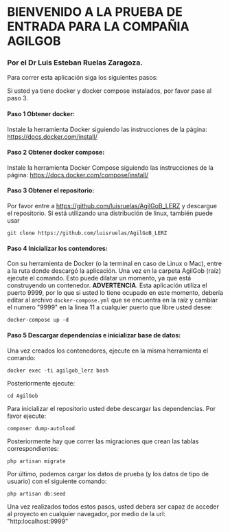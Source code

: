 # BIENVENIDO A LA PRUEBA DE ENTRADA PARA LA COMPAÑIA AGILGOB 
### Por el Dr Luis Esteban Ruelas Zaragoza.

Para correr esta aplicación siga los siguientes pasos:

Si usted ya tiene docker y docker compose instalados, por favor pase al paso 3.

#### Paso 1 Obtener docker:
Instale la herramienta Docker siguiendo las instrucciones de la página: https://docs.docker.com/install/

#### Paso 2 Obtener docker compose: 
Instale la herramienta Docker Compose siguiendo las instrucciones de la página: https://docs.docker.com/compose/install/

#### Paso 3 Obtener el repositorio:
Por favor entre a https://github.com/luisruelas/AgilGoB_LERZ y descargue el repositorio. Si está utilizando una distribución de linux, también puede usar 

	git clone https://github.com/luisruelas/AgilGoB_LERZ

#### Paso 4 Inicializar los contendores:
Con su herramienta de Docker (o la terminal en caso de Linux o Mac), entre a la ruta donde descargó la aplicación. Una vez en la carpeta AgilGob (raíz) ejecute el comando. Esto puede dilatar un momento, ya que está construyendo un contenedor. **ADVERTENCIA**. Esta aplicación utiliza el puerto 9999, por lo que si usted lo tiene ocupado en este momento, debería editar al archivo `docker-compose.yml` que se encuentra en la raíz y cambiar el numero "9999" en la linea 11 a cualquier puerto que libre usted desee: 

	docker-compose up -d

#### Paso 5 Descargar dependencias e inicializar base de datos:
Una vez creados los contenedores, ejecute en la misma herramienta el comando:

	docker exec -ti agilgob_lerz bash

Posteriormente ejecute:

	cd AgilGob

Para inicializar el repositorio usted debe descargar las dependencias. Por favor ejecute:

	composer dump-autoload

Posteriormente hay que correr las migraciones que crean las tablas correspondientes:

	php artisan migrate

Por último, podemos cargar los datos de prueba (y los datos de tipo de usuario) con el siguiente comando:

	php artisan db:seed
	
Una vez realizados todos estos pasos, usted debera ser capaz de acceder al proyecto en cualquier navegador, por medio de la url: "http:localhost:9999"

